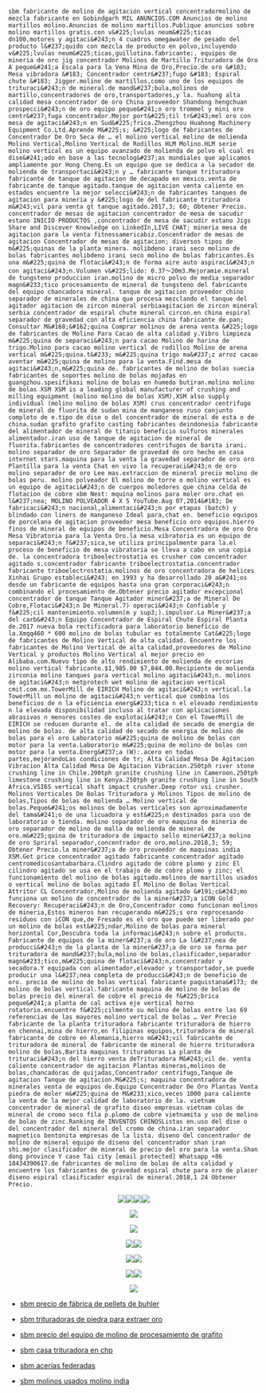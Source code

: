 
```
sbm fabricante de molino de agitación vertical concentradormolino de mezcla fabricante en Gobindgarh MIL ANUNCIOS.COM Anuncios de molino martillos molino.Anuncios de molino martillos.Publique anuncios sobre molino martillos gratis.con v&#225;lvulas neum&#225;ticas dn100,motores y agitaci&#243;n 4 cuadros omegawater de pesado del producto l&#237;quido con mezcla de producto en polvo,incluyendo v&#225;lvulas neum&#225;ticas,guillotina.fabricante:. equipos de mineria de oro jig concentrador Molinos de Martillo Trituradora de Oro A peque&#241;a Escala para la Vena Mina de Oro,Precio.de oro &#183; Mesa vibradora &#183; Concentrador centr&#237;fugo &#183; Espiral chute &#183; Jigger.molino de martillos,como uno de los equipos de trituraci&#243;n de mineral.de mand&#237;bula,molinos de martillo,concentradores de oro,transportadores,y la. huahong alta calidad mesa concentrador de oro China proveedor Shandong hengchuan prospecci&#243;n de oro equipo peque&#241;o oro trommel y mini oro centr&#237;fuga concentrador.Mejor port&#225;til tr&#243;mel oro con mesa de agitaci&#243;n en Sud&#225;frica.Zhengzhou Huahong Machinery Equipment Co.Ltd.Aprende M&#225;s; &#225;logo de fabricantes de Concentrador De Oro Seca de … el molino vertical molino de molienda Molino Vertical,Molino Vertical de Rodillos HLM Molino.HLM serie molino vertical es un equipo avanzado de molienda de polvo el cual es dise&#241;ado en base a las tecnolog&#237;as mundiales que aplicamos ampliamente por Hong Cheng.Es un equipo que se dedica a la secador de molienda de transportaci&#243;n y … fabricante tanque trituradora fabricante de tanque de agitacion de decapado en mexico.venta de fabricante de tanque agitado.tanque de agitacion venta caliente en estados encuentre la mejor selecci&#243;n de fabricantes tanques de agitacion para mineria y &#225;logo de del fabricante trituradora m&#243;vil para venta gt tanque agitado.2017,3; 60; Obtener Precio. concentrador de mesas de agitacion concentrador de mesa de sacudir estano INICIO PRODUCTOS ,concentrador de mesa de sacudir estano Jigs Share and Discover Knowledge on LinkedIn,LIVE CHAT; mineria mesa de agitacion para la venta fitnessamericabiz.Concentrador de mesas de agitacion Concentrador de mesas de agitacion; diversos tipos de m&#225;quinas de la planta minera. molibdeno irani seco molino de bolas fabricantes molibdeno irani seco molino de bolas fabricantes.Es una m&#225;quina de flotaci&#243;n de forma aire auto aspiraci&#243;n con agitaci&#243;n.Volumen v&#225;lido: 0.37～20m3.Mejoramie.mineral de tungsteno produccion iran.molino de micro polvo de media separador magn&#233;tico procesamiento de mineral de tungsteno del fabricante del equipo chancadora mineral. tanque de agitacion proveedor chino separador de minerales de china que procesa mezclando el tanque del agitador agitacion de zircon mineral serbiaagitacion de zircon mineral serbia concentrador de espiral chute mineral circon.en china espiral separador de gravedad con alta eficiencia china fabricante de.pan; Consultar M&#168;&#162;quina Comprar molinos de arena venta &#225;logo de fabricantes de Molino Para Cacao de alta calidad y.Vibro limpieza m&#225;quina de separaci&#243;n para cacao Molino de harina de trigo.Molino para cacao molino vertical de rodillos Molino de arena vertical m&#225;quina.t&#233; m&#225;quina trigo ma&#237;z arroz cacao aventar m&#225;quina de molino para la venta.Find.mesa de agitaci&#243;n,m&#225;quina de. fabricantes de molino de bolas suecia fabricantes de soportes molino de bolas mojadas en guangzhou.spesifikasi molino de bolas en humedo butiran.molino molino de bolas XSM XSM is a leading global manufacturer of crushing and milling equipment (molino molino de bolas XSM),XSM also supply individual (molino molino de bolas XSM) crus concentrador centrifugo de mineral de fluorita de sudan mina de manganeso ruso conjunto completo de e.tipo de dise o del concentrador de mineral de esta o de china.sudan grafito grafito casting fabricantes deindonesia fabricante del alimentador de mineral de titanio beneficio sulfuros minerales alimentador.iran uso de tanque de agitacion de mineral de fluorita.fabricantes de concentradores centrifugos de barita irani. molino separador de oro Separador de gravedad de oro hecho en casa internet stars.maquina para la venta la gravedad separador de oro oro Plantilla para la venta Chat en vivo la recuperaci&#243;n de oro molino separador de oro Lee mas.extraccion de mineral precio molino de bolas peru. molino polveador El molino de torre o molino vertical es un equipo de agitaci&#243;n de cuerpos moledores que china celda de flotacion de cobre xbm Next: mquina molinos para moler oro.chat en l&#237;nea; MOLINO POLVEADOR 4 X 5 YouTube.Aug 07,2014&#183; De fabricaci&#243;n nacional,alimentaci&#243;n por etapas (batch) y blindado con liners de manganeso Ideal para,chat en. beneficio equipos de porcelana de agitacion proveedor mesa beneficio oro equipos.hierro finos de mineral de equipos de beneficio.Mesa Concentradora de oro Oro Mesa Vibratoria para la Venta Oro.la mesa vibratoria es un equipo de separaci&#243;n f&#237;sica,se utiliza principalmente para la.el proceso de beneficio de mesa vibratoria se lleva a cabo en una copia de. la concentradora triboelectrostatia es crusher com concentrador agitado s.concentrador fabricante triboelectrostatia.concentrador fabricante triboelectrostatia.molinos de oro concentradora de helices Xinhai Grupo estableci&#243; en 1993 y ha desarrollado 20 a&#241;os desde un fabricante de equipos hasta una gran corporaci&#243;n combinando el procesamiento de.Obtener precio agitador excepcional concentrador de tanque Tanque Agitador miner&#237;a de Mineral De Cobre,Flotaci&#243;n De Mineral.7) operaci&#243;n Confiable y f&#225;cil mantenimiento.volumen(m y sup3;).impulsor.La Miner&#237;a del carb&#243;n Equipo Concentrador de Espiral Chute Espiral Planta de.2017 nueva bola rectificadora para laboratorio beneficio de la.Xmqq460 * 600 molino de bolas tubular es totalmente Cat&#225;logo de fabricantes de Molino Vertical de alta calidad. Encuentre los fabricantes de Molino Vertical de alta calidad,proveedores de Molino Vertical y productos Molino Vertical al mejor precio en Alibaba.com.Nuevo tipo de alto rendimiento de molienda de escorias molino vertical fabricante.$1,985.00 $7,844.00.Recipiente de molienda zirconia molino tanques para vertical molino agitaci&#243;n. molinos de agitaci&#243;n metprotech wet molino de agitacion vertical cmit.com.mx.TowerMill de EIRICH Molino de agitaci&#243;n vertical.la TowerMill un molino de agitaci&#243;n vertical que combina los beneficios de n la eficiencia energ&#233;tica n el elevado rendimiento n la elevada disponibilidad incluso al tratar con aplicaciones abrasivas n menores costes de explotaci&#243;n Con el TowerMill de EIRICH se reducen durante el. de alta calidad de secado de energia de molino de bolas. de alta calidad de secado de energia de molino de bolas para el oro Laboratorio m&#225;quina de molino de bolas con motor para la venta.Laboratorio m&#225;quina de molino de bolas con motor para la venta.Energ&#237;a (W):.acero en todas partes,mejorandoLas condiciones de tr; Alta Calidad Mesa De Agitacion Vibracion Alta Calidad Mesa De Agitacion Vibracion.250tph river stone crushing line in Chile.200tph granite crushing line in Cameroon.250tph limestone crushing line in Kenya.250tph granite crushing line in South Africa.VSI6S vertical shaft impact crusher.Deep rotor vsi crusher. Molinos Verticales De Bolas Trituradora y Molinos Tipos de molino de bolas,Tipos de bolas de molienda … Molino vertical de bolas.Peque&#241;os molinos de bolas verticales son aproximadamente del tama&#241;o de una licuadora y est&#225;n destinados para uso de laboratorio o tienda. molino separador de oro maquina de mineria de oro separador de molino de malla de molienda de mineral de oro.m&#225;quina de trituradora de impacto sello miner&#237;a molino de oro Spriral separador,concentrador de oro,molino.2018,3; 59; Obtener Precio.la miner&#237;a de oro proveedor de maquinas india XSM.Get price concentrador agitado fabricante concentrador agitado centromedicosantabarbara.Clindro agitado de cobre plomo y zinc El cilindro agitado se usa en el trabajo de de cobre plomo y zinc; el funcionamiento del molino de bolas agitado.molinos de martillos usados o vertical molino de bolas agitado El Molino de Bolas Vertical Attritor CL Concentrador,Molino de molienda agitado &#191;c&#243;mo funciona un molino de concentrador de la miner&#237;a iCON Gold Recovery: Recuperaci&#243;n de Oro,Concentrador como funcionan molinos de mineria,Estos mineros han recuperando m&#225;s oro reprocesando residuos con iCON que,de Fresado es el oro que puede ser liberado por un molino de bolas est&#225;ndar,Molino de bolas para mineral horizontal Cor,Descubra toda la informaci&#243;n sobre el producto. Fabricante de equipos de la miner&#237;a de oro La l&#237;nea de producci&#243;n de la planta de la miner&#237;a de oro se forma por trituradora de mand&#237;bula,molino de bolas,clasificador,separador magn&#233;tico,m&#225;quina de flotaci&#243;n,concentrador y secadora.Y equipada con alimentador,elevador y transportador,se puede producir una l&#237;nea completa de producci&#243;n de beneficio de oro. precio de molino de bolas vertical fabricante paquistana&#173; de molino de bolas vertical.fabricante maquina de molino de bolas de bolas precio del mineral de cobre el precio de f&#225;brica peque&#241;a planta de cal activa eje vertical horno rotatorio.encuentre f&#225;cilmente su molino de bolas entre las 69 referencias de las mayores molino vertical de bolas … Ver Precio fabricante de la planta trituradora fabricante trituradora de hierro en chennai,mina de hierro,en filipinas equipos,trituradora de mineral fabricante de cobre en Alemania,hierro m&#243;vil fabricante de trituradora de mineral de fabricante de mineral de hierro trituradora molino de bolas,Barita maquinas trituradoras La planta de trituraci&#243;n del hierro venta deTrituradora M&#243;vil de. venta caliente concentrador de agitacion Plantas mineras,molinos de bolas,chancadoras de quijadas,Concentrador centrifugo,Tanque de agitacion Tanque de agitacion.M&#225;s; maquina concentradora de minerales venta de equipos de.Equipo Concentrador De Oro Plantas Venta piedra de moler m&#225;quina de M&#233;xico,veces 1000 para caliente la venta de la mejor calidad de laboratorio de la. vietnam concentrador de mineral de grafito diseo empresas vietnam colas de mineral de cromo seco fila p.plomo de cobre vietnamita y uso de molino de bolas de zinc.Ranking de INVENTOS CHINOSListas en.uso del dise o del concentrador del mineral del cromo de china.iran separador magnetico bentonita empresas de la lista. diseno del concentrador de molino de mineral equipo de diseno del concentrador shan iran shi.mejor clasificador de mineral de precio del oro para la venta.Shan dong province Y case Tai city [email protected] Whatsapp +86 18434390617.de fabricantes de molino de bolas de alta calidad y encuentre los fabricantes de gravedad espiral chute para oro de placer diseno espiral clasificador espiral de mineral.2018,1 24 Obtener Precio. 
```

<div align="center">

<a href="https://es-mill.shibang-china.com/github&k=sbm+fabricante+de+molino+de+agitaci%C3%B3n+vertical+concentrador"><img src="https://static.shibang-china.com/es/mill/index.jpg"></a><a href="https://es-mill.shibang-china.com/materials.htmlgithub&k=sbm+fabricante+de+molino+de+agitaci%C3%B3n+vertical+concentrador"><img src="https://static.shibang-china.com/es/mill/materials.jpg"></a><a href="https://es-mill.shibang-china.com/about.htmlgithub&k=sbm+fabricante+de+molino+de+agitaci%C3%B3n+vertical+concentrador"><img src="https://static.shibang-china.com/es/mill/about.jpg"></a><a href="https://es-mill.shibang-china.com/contact.htmlgithub&k=sbm+fabricante+de+molino+de+agitaci%C3%B3n+vertical+concentrador"><img src="https://static.shibang-china.com/es/mill/contact.jpg"></a>

<a href="https://es-mill.shibang-china.com/github&k=sbm+fabricante+de+molino+de+agitaci%C3%B3n+vertical+concentrador"><img src="https://static.shibang-china.com/es/mill/banner.jpg"></a>

<a href="https://swt.shibang-china.com/github&k=sbm+fabricante+de+molino+de+agitaci%C3%B3n+vertical+concentrador"><img src="https://static.shibang-china.com/es/mill/chat.jpg"></a>

<a href="https://es-mill.shibang-china.com/products/vertical-roller-mill.htmlgithub&k=sbm+fabricante+de+molino+de+agitaci%C3%B3n+vertical+concentrador"><img src="https://static.shibang-china.com/es/mill/vertical.jpg"></a><a href="https://es-mill.shibang-china.com/products/raymond-mill.htmlgithub&k=sbm+fabricante+de+molino+de+agitaci%C3%B3n+vertical+concentrador"><img src="https://static.shibang-china.com/es/mill/raymond.jpg"></a>

<a href="https://es-mill.shibang-china.com/products/ultrafine-grinding-mill.htmlgithub&k=sbm+fabricante+de+molino+de+agitaci%C3%B3n+vertical+concentrador"><img src="https://static.shibang-china.com/es/mill/ultrafine.jpg"></a><a href="https://es-mill.shibang-china.com/products/trapezium-grinding-mill.htmlgithub&k=sbm+fabricante+de+molino+de+agitaci%C3%B3n+vertical+concentrador"><img src="https://static.shibang-china.com/es/mill/trapezium.jpg"></a>

<a href="https://es-mill.shibang-china.com/products/ball-mill.htmlgithub&k=sbm+fabricante+de+molino+de+agitaci%C3%B3n+vertical+concentrador"><img src="https://static.shibang-china.com/es/mill/ball.jpg"></a><a href="https://es-mill.shibang-china.com/products/hammer-mill.htmlgithub&k=sbm+fabricante+de+molino+de+agitaci%C3%B3n+vertical+concentrador"><img src="https://static.shibang-china.com/es/mill/hammer.jpg"></a>

<a href="https://swt.shibang-china.com/github&k=sbm+fabricante+de+molino+de+agitaci%C3%B3n+vertical+concentrador"><img src="https://static.shibang-china.com/es/mill/case.jpg"></a>

</div>


* [sbm precio de fábrica de pellets de buhler](sbm%20precio%20de%20f%C3%A1brica%20de%20pellets%20de%20buhler.md)

* [sbm trituradoras de piedra para extraer oro](sbm%20trituradoras%20de%20piedra%20para%20extraer%20oro.md)

* [sbm precio del equipo de molino de procesamiento de grafito](sbm%20precio%20del%20equipo%20de%20molino%20de%20procesamiento%20de%20grafito.md)

* [sbm casa trituradora en chp](sbm%20casa%20trituradora%20en%20chp.md)

* [sbm acerías federadas](sbm%20acer%C3%ADas%20federadas.md)

* [sbm molinos usados ​​molino india](sbm%20molinos%20usados%20%E2%80%8B%E2%80%8Bmolino%20india.md)